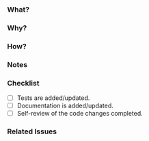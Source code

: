 ### What?
<!-- Briefly describe what changes this PR introduces. -->

### Why?
<!-- Explain the motivation behind making these changes. Why are they needed? -->

### How?
<!-- Describe the approach taken to implement the changes. Include any key details, reasoning, and trade-offs. -->

### Notes
<!-- Add any additional context, screenshots, or potential follow-up tasks. -->

### Checklist
<!-- 
Below is a fixed checklist to follow before requesting a code review. 
Please ensure that each item is completed to maintain code quality, 
improve maintainability, and streamline the review process. 
-->
- [ ] Tests are added/updated.
- [ ] Documentation is added/updated.
- [ ] Self-review of the code changes completed.

### Related Issues
<!-- Include any relevant issue references (e.g., Closes #123). -->
